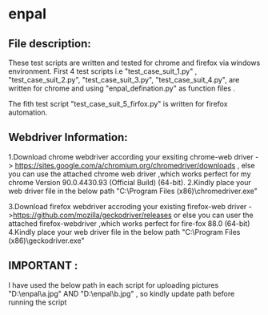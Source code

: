 # enpal
File description:
------------------
These test scripts are written and tested for chrome and firefox via windows environment.
First 4 test scripts i.e 
"test_case_suit_1.py" ,
"test_case_suit_2.py",
"test_case_suit_3.py",
"test_case_suit_4.py",
are written for chrome and using "enpal_defination.py" as function files .

The fith test script "test_case_suit_5_firfox.py" is written for firefox automation.

Webdriver Information:
----------------------
1.Download chrome webdriver according your exsiting chrome-web driver -> https://sites.google.com/a/chromium.org/chromedriver/downloads , else you can use the attached chrome web driver ,which works perfect for my chrome Version 90.0.4430.93 (Official Build) (64-bit). 
2.Kindly place your web driver file in the below path 
   "C:\Program Files (x86)\chromedriver.exe"


3.Download firefox webdriver accroding your existing firefox-web driver ->https://github.com/mozilla/geckodriver/releases or else you can user the attached firefox-webdriver ,which works perfect for fire-fox 88.0 (64-bit)
4.Kindly place your web driver file in the below path 
"C:\\Program Files (x86)\\geckodriver.exe"

IMPORTANT :
-----------
I have used the below path in each script for uploading pictures
"D:\\enpal\\a.jpg" AND "D:\\enpal\\b.jpg" , so kindly update path before running the script
